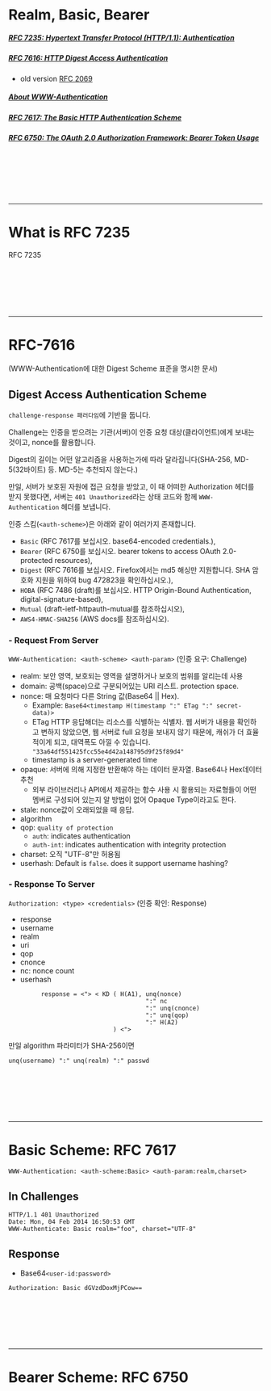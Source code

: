 # Realm, Basic, Bearer

##### [RFC 7235: Hypertext Transfer Protocol (HTTP/1.1): Authentication](https://www.rfc-editor.org/rfc/rfc7235)

##### [RFC 7616: HTTP Digest Access Authentication](https://www.rfc-editor.org/rfc/rfc7616)
  - old version [RFC 2069](https://www.w3.org/Protocols/rfc2069/rfc2069)

##### [About WWW-Authentication](https://developer.mozilla.org/en-US/docs/Web/HTTP/Headers/WWW-Authenticate)

##### [RFC 7617: The Basic HTTP Authentication Scheme](https://www.rfc-editor.org/rfc/rfc7617)

##### [RFC 6750: The OAuth 2.0 Authorization Framework: Bearer Token Usage](https://datatracker.ietf.org/doc/html/rfc6750)


<br><br><br><br><br><hr>

# What is RFC 7235

RFC 7235

<br><br><br><br><br><hr>

# RFC-7616 

(WWW-Authentication에 대한 Digest Scheme 표준을 명시한 문서)

## Digest Access Authentication Scheme

`challenge-response 패러다임`에 기반을 둡니다.

Challenge는 인증을 받으려는 기관(서버)이 인증 요청 대상(클라이언트)에게 보내는 것이고, nonce를 활용합니다.

Digest의 길이는 어떤 알고리즘을 사용하는가에 따라 달라집니다(SHA-256, MD-5(32바이트) 등. MD-5는 추천되지 않는다.)

만일, 서버가 보호된 자원에 접근 요청을 받았고, 이 때 어떠한 Authorization 헤더를 받지 못했다면,  서버는 `401 Unauthorized`라는 상태 코드와 함께 `WWW-Authentication` 헤더를 보냅니다.

인증 스킴(`<auth-scheme>`)은 아래와 같이 여러가지 존재합니다.

 - `Basic` (RFC 7617를 보십시오. base64-encoded credentials.),
 - `Bearer` (RFC 6750를 보십시오. bearer tokens to access OAuth 2.0-protected resources),
 - `Digest` (RFC 7616를 보십시오. Firefox에서는 md5 해싱만 지원합니다. SHA 암호화 지원을 위하여 bug 472823을 확인하십시오.),
 - `HOBA` (RFC 7486 (draft)를 보십시오. HTTP Origin-Bound Authentication, digital-signature-based),
 - `Mutual` (draft-ietf-httpauth-mutual를 참조하십시오),
 - `AWS4-HMAC-SHA256` (AWS docs를 참조하십시오).

### - Request From Server

`WWW-Authentication: <auth-scheme> <auth-param>` (인증 요구: Challenge)

 - realm: 보안 영역, 보호되는 영역을 설명하거나 보호의 범위를 알리는데 사용
 - domain: 공백(space)으로 구분되어있는 URI 리스트. protection space.
 - nonce: 매 요청마다 다른 String 값(Base64 || Hex).
    - Example: `Base64<timestamp H(timestamp ":" ETag ":" secret-data)>`
    - ETag HTTP 응답해더는 리소스를 식별하는 식별자. 웹 서버가 내용을 확인하고 변하지 않았으면, 웹 서버로 full 요청을 보내지 않기 때문에, 캐쉬가 더 효율적이게 되고, 대역폭도 아낄 수 있습니다. `"33a64df551425fcc55e4d42a148795d9f25f89d4"`
    - timestamp is a server-generated time
 - opaque: 서버에 의해 지정한 반환해야 하는 데이터 문자열. Base64나 Hex데이터 추천
    - 외부 라이브러리나 API에서 제공하는 함수 사용 시 활용되는 자료형들이 어떤 멤버로 구성되어 있는지 알 방법이 없어 Opaque Type이라고도 한다.
 - stale: nonce값이 오래되었을 때 응답.
 - algorithm
 - qop: `quality of protection`
    - `auth`: indicates authentication
    - `auth-int`: indicates authentication with integrity protection
 - charset: 오직 "UTF-8"만 허용됨
 - userhash: Default is `false`. does it support username hashing?

### - Response To Server

`Authorization: <type> <credentials>` (인증 확인: Response)

 - response
 - username
 - realm
 - uri
 - qop
 - cnonce
 - nc: nonce count
 - userhash

```
         response = <"> < KD ( H(A1), unq(nonce)
                                      ":" nc
                                      ":" unq(cnonce)
                                      ":" unq(qop)
                                      ":" H(A2)
                             ) <">
```

만일 algorithm 파라미터가 SHA-256이면

```
unq(username) ":" unq(realm) ":" passwd
```

<br><br><br><br><br><hr>

# Basic Scheme: RFC 7617

`WWW-Authentication: <auth-scheme:Basic> <auth-param:realm,charset>`

## In Challenges

```
HTTP/1.1 401 Unauthorized
Date: Mon, 04 Feb 2014 16:50:53 GMT
WWW-Authenticate: Basic realm="foo", charset="UTF-8"
```

## Response

 - Base64`<user-id:password>`

```
Authorization: Basic dGVzdDoxMjPCow==
```

<br><br><br><br><br><hr>

# Bearer Scheme: RFC 6750

